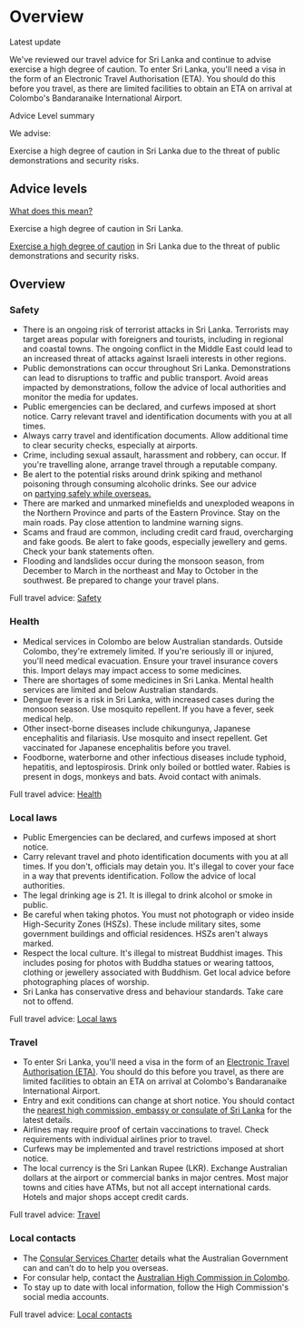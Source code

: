 # Overview

Latest update

We've reviewed our travel advice for Sri Lanka and continue to advise exercise a high degree of caution. To enter Sri Lanka, you'll need a visa in the form of an Electronic Travel Authorisation (ETA). You should do this before you travel, as there are limited facilities to obtain an ETA on arrival at Colombo's Bandaranaike International Airport.

Advice Level summary

We advise:

Exercise a high degree of caution in Sri Lanka due to the threat of public demonstrations and security risks.

## Advice levels

[What does this mean?](/before-you-go/travel-advice-explained/)

Exercise a high degree of caution in Sri Lanka.

[Exercise a high degree of caution](https://www.smartraveller.gov.au/consular-services/travel-advice-explained#level2) in Sri Lanka due to the threat of public demonstrations and security risks.

## Overview

### Safety

* There is an ongoing risk of terrorist attacks in Sri Lanka. Terrorists may target areas popular with foreigners and tourists, including in regional and coastal towns. The ongoing conflict in the Middle East could lead to an increased threat of attacks against Israeli interests in other regions.
* Public demonstrations can occur throughout Sri Lanka. Demonstrations can lead to disruptions to traffic and public transport. Avoid areas impacted by demonstrations, follow the advice of local authorities and monitor the media for updates.
* Public emergencies can be declared, and curfews imposed at short notice. Carry relevant travel and identification documents with you at all times.
* Always carry travel and identification documents. Allow additional time to clear security checks, especially at airports.
* Crime, including sexual assault, harassment and robbery, can occur. If you're travelling alone, arrange travel through a reputable company.
* Be alert to the potential risks around drink spiking and methanol poisoning through consuming alcoholic drinks. See our advice on [partying safely while overseas.](https://www.smartraveller.gov.au/before-you-go/safety/partying)
* There are marked and unmarked minefields and unexploded weapons in the Northern Province and parts of the Eastern Province. Stay on the main roads. Pay close attention to landmine warning signs.
* Scams and fraud are common, including credit card fraud, overcharging and fake goods. Be alert to fake goods, especially jewellery and gems. Check your bank statements often.
* Flooding and landslides occur during the monsoon season, from December to March in the northeast and May to October in the southwest. Be prepared to change your travel plans.

Full travel advice: [Safety](#safety)

### Health

* Medical services in Colombo are below Australian standards. Outside Colombo, they're extremely limited. If you're seriously ill or injured, you'll need medical evacuation. Ensure your travel insurance covers this. Import delays may impact access to some medicines.
* There are shortages of some medicines in Sri Lanka. Mental health services are limited and below Australian standards.
* Dengue fever is a risk in Sri Lanka, with increased cases during the monsoon season. Use mosquito repellent. If you have a fever, seek medical help.
* Other insect-borne diseases include chikungunya, Japanese encephalitis and filariasis. Use mosquito and insect repellent. Get vaccinated for Japanese encephalitis before you travel.
* Foodborne, waterborne and other infectious diseases include typhoid, hepatitis, and leptospirosis. Drink only boiled or bottled water. Rabies is present in dogs, monkeys and bats. Avoid contact with animals.

Full travel advice: [Health](#health)

### Local laws

* Public Emergencies can be declared, and curfews imposed at short notice.
* Carry relevant travel and photo identification documents with you at all times. If you don't, officials may detain you. It's illegal to cover your face in a way that prevents identification. Follow the advice of local authorities.
* The legal drinking age is 21. It is illegal to drink alcohol or smoke in public.
* Be careful when taking photos. You must not photograph or video inside High-Security Zones (HSZs). These include military sites, some government buildings and official residences. HSZs aren't always marked.
* Respect the local culture. It's illegal to mistreat Buddhist images. This includes posing for photos with Buddha statues or wearing tattoos, clothing or jewellery associated with Buddhism. Get local advice before photographing places of worship.
* Sri Lanka has conservative dress and behaviour standards. Take care not to offend.

Full travel advice: [Local laws](#local-laws)

### Travel

* To enter Sri Lanka, you'll need a visa in the form of an [Electronic Travel Authorisation (ETA)](https://eta.gov.lk/slvisa/). You should do this before you travel, as there are limited facilities to obtain an ETA on arrival at Colombo's Bandaranaike International Airport.
* Entry and exit conditions can change at short notice. You should contact the [nearest high commission, embassy or consulate of Sri Lanka](https://protocol.dfat.gov.au/Public/Missions/186) for the latest details.
* Airlines may require proof of certain vaccinations to travel. Check requirements with individual airlines prior to travel.
* Curfews may be implemented and travel restrictions imposed at short notice.
* The local currency is the Sri Lankan Rupee (LKR). Exchange Australian dollars at the airport or commercial banks in major centres. Most major towns and cities have ATMs, but not all accept international cards. Hotels and major shops accept credit cards.

Full travel advice: [Travel](#travel)

### Local contacts

* The [Consular Services Charter](/node/46) details what the Australian Government can and can't do to help you overseas.
* For consular help, contact the [Australian High Commission in Colombo](https://srilanka.embassy.gov.au/clmb/home.html).
* To stay up to date with local information, follow the High Commission's social media accounts.

Full travel advice: [Local contacts](#local-contacts)